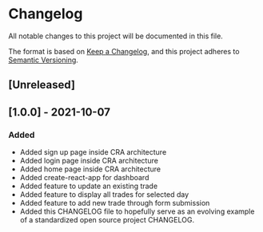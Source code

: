 # Changelog
All notable changes to this project will be documented in this file.

The format is based on [Keep a Changelog](https://keepachangelog.com/en/1.0.0/),
and this project adheres to [Semantic Versioning](https://semver.org/spec/v2.0.0.html).

## [Unreleased]

## [1.0.0] - 2021-10-07
### Added
- Added sign up page inside CRA architecture
- Added login page inside CRA architecture
- Added home page inside CRA architecture
- Added create-react-app for dashboard
- Added feature to update an existing trade
- Added feature to display all trades for selected day 
- Added feature to add new trade through form submission
- Added this CHANGELOG file to hopefully serve as an evolving example of a
  standardized open source project CHANGELOG.